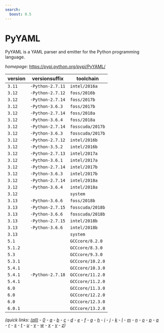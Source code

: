 ```yaml
---
search:
  boost: 0.5
---
```

# PyYAML

PyYAML is a YAML parser and emitter for the Python programming language.

*homepage*: <https://pypi.python.org/pypi/PyYAML/>

version | versionsuffix | toolchain
--------|---------------|----------
``3.11`` | ``-Python-2.7.11`` | ``intel/2016a``
``3.12`` | ``-Python-2.7.12`` | ``foss/2016b``
``3.12`` | ``-Python-2.7.14`` | ``foss/2017b``
``3.12`` | ``-Python-3.6.3`` | ``foss/2017b``
``3.12`` | ``-Python-2.7.14`` | ``foss/2018a``
``3.12`` | ``-Python-3.6.4`` | ``foss/2018a``
``3.12`` | ``-Python-2.7.14`` | ``fosscuda/2017b``
``3.12`` | ``-Python-3.6.3`` | ``fosscuda/2017b``
``3.12`` | ``-Python-2.7.12`` | ``intel/2016b``
``3.12`` | ``-Python-3.5.2`` | ``intel/2016b``
``3.12`` | ``-Python-2.7.13`` | ``intel/2017a``
``3.12`` | ``-Python-3.6.1`` | ``intel/2017a``
``3.12`` | ``-Python-2.7.14`` | ``intel/2017b``
``3.12`` | ``-Python-3.6.3`` | ``intel/2017b``
``3.12`` | ``-Python-2.7.14`` | ``intel/2018a``
``3.12`` | ``-Python-3.6.4`` | ``intel/2018a``
``3.12`` |  | ``system``
``3.13`` | ``-Python-3.6.6`` | ``foss/2018b``
``3.13`` | ``-Python-2.7.15`` | ``fosscuda/2018b``
``3.13`` | ``-Python-3.6.6`` | ``fosscuda/2018b``
``3.13`` | ``-Python-2.7.15`` | ``intel/2018b``
``3.13`` | ``-Python-3.6.6`` | ``intel/2018b``
``3.13`` |  | ``system``
``5.1`` |  | ``GCCcore/8.2.0``
``5.1.2`` |  | ``GCCcore/8.3.0``
``5.3`` |  | ``GCCcore/9.3.0``
``5.3.1`` |  | ``GCCcore/10.2.0``
``5.4.1`` |  | ``GCCcore/10.3.0``
``5.4.1`` | ``-Python-2.7.18`` | ``GCCcore/11.2.0``
``5.4.1`` |  | ``GCCcore/11.2.0``
``6.0`` |  | ``GCCcore/11.3.0``
``6.0`` |  | ``GCCcore/12.2.0``
``6.0`` |  | ``GCCcore/12.3.0``
``6.0.1`` |  | ``GCCcore/13.2.0``


*(quick links: [(all)](../index.md) - [0](../0/index.md) - [a](../a/index.md) - [b](../b/index.md) - [c](../c/index.md) - [d](../d/index.md) - [e](../e/index.md) - [f](../f/index.md) - [g](../g/index.md) - [h](../h/index.md) - [i](../i/index.md) - [j](../j/index.md) - [k](../k/index.md) - [l](../l/index.md) - [m](../m/index.md) - [n](../n/index.md) - [o](../o/index.md) - [p](../p/index.md) - [q](../q/index.md) - [r](../r/index.md) - [s](../s/index.md) - [t](../t/index.md) - [u](../u/index.md) - [v](../v/index.md) - [w](../w/index.md) - [x](../x/index.md) - [y](../y/index.md) - [z](../z/index.md))*

